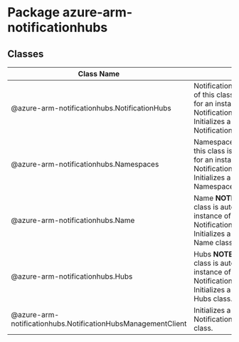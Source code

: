 # Package azure-arm-notificationhubs
## Classes
| Class Name | Description |
|---|---|
| @azure-arm-notificationhubs.NotificationHubs |NotificationHubs __NOTE__: An instance of this class is automatically created for an instance of the NotificationHubsManagementClient. Initializes a new instance of the NotificationHubs class.|
| @azure-arm-notificationhubs.Namespaces |Namespaces __NOTE__: An instance of this class is automatically created for an instance of the NotificationHubsManagementClient. Initializes a new instance of the Namespaces class.|
| @azure-arm-notificationhubs.Name |Name __NOTE__: An instance of this class is automatically created for an instance of the NotificationHubsManagementClient. Initializes a new instance of the Name class.|
| @azure-arm-notificationhubs.Hubs |Hubs __NOTE__: An instance of this class is automatically created for an instance of the NotificationHubsManagementClient. Initializes a new instance of the Hubs class.|
| @azure-arm-notificationhubs.NotificationHubsManagementClient |Initializes a new instance of the NotificationHubsManagementClient class.|

